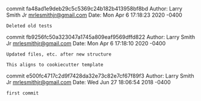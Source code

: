 commit fa48ad1e9deb29c5c5369c24b182b413958bf8bd
Author: Larry Smith Jr <mrlesmithjr@gmail.com>
Date:   Mon Apr 6 17:18:23 2020 -0400

    Deleted old tests

commit fb9256fc50a323047a1745a809eaf9569dffd822
Author: Larry Smith Jr <mrlesmithjr@gmail.com>
Date:   Mon Apr 6 17:18:10 2020 -0400

    Updated files, etc. after new structure
    
    This aligns to cookiecutter template

commit e500fc4717c2d9f7428da32e73c82e7cf67f89f3
Author: Larry Smith Jr <mrlesmithjr@gmail.com>
Date:   Wed Jun 27 18:06:54 2018 -0400

    first commit
